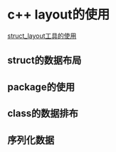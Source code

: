 # c++ layout的使用

[struct_layout工具的使用](https://marketplace.visualstudio.com/items?itemName=RamonViladomat.StructLayout)


## struct的数据布局



## package的使用



## class的数据排布




## 序列化数据


